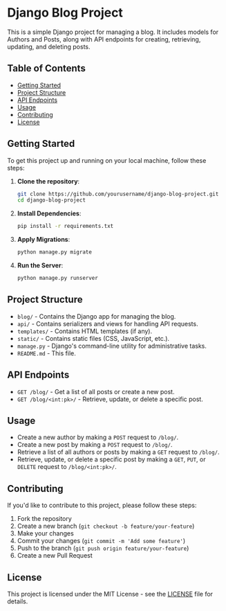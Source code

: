 # Django Blog Project

This is a simple Django project for managing a blog. It includes models for Authors and Posts, along with API endpoints for creating, retrieving, updating, and deleting posts.

## Table of Contents

- [Getting Started](#getting-started)
- [Project Structure](#project-structure)
- [API Endpoints](#api-endpoints)
- [Usage](#usage)
- [Contributing](#contributing)
- [License](#license)

## Getting Started

To get this project up and running on your local machine, follow these steps:

1. **Clone the repository**:

    ```bash
    git clone https://github.com/yourusername/django-blog-project.git
    cd django-blog-project
    ```

2. **Install Dependencies**:

    ```bash
    pip install -r requirements.txt
    ```

3. **Apply Migrations**:

    ```bash
    python manage.py migrate
    ```

4. **Run the Server**:

    ```bash
    python manage.py runserver
    ```

## Project Structure

- `blog/` - Contains the Django app for managing the blog.
- `api/` - Contains serializers and views for handling API requests.
- `templates/` - Contains HTML templates (if any).
- `static/` - Contains static files (CSS, JavaScript, etc.).
- `manage.py` - Django's command-line utility for administrative tasks.
- `README.md` - This file.

## API Endpoints

- `GET /blog/` - Get a list of all posts or create a new post.
- `GET /blog/<int:pk>/` - Retrieve, update, or delete a specific post.

## Usage

- Create a new author by making a `POST` request to `/blog/`.
- Create a new post by making a `POST` request to `/blog/`.
- Retrieve a list of all authors or posts by making a `GET` request to `/blog/`.
- Retrieve, update, or delete a specific post by making a `GET`, `PUT`, or `DELETE` request to `/blog/<int:pk>/`.

## Contributing

If you'd like to contribute to this project, please follow these steps:

1. Fork the repository
2. Create a new branch (`git checkout -b feature/your-feature`)
3. Make your changes
4. Commit your changes (`git commit -m 'Add some feature'`)
5. Push to the branch (`git push origin feature/your-feature`)
6. Create a new Pull Request

## License

This project is licensed under the MIT License - see the [LICENSE](LICENSE) file for details.
